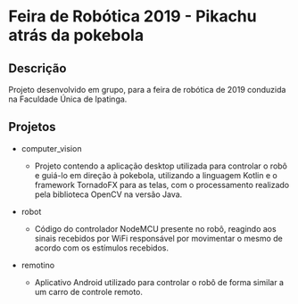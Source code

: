 # Feira de Robótica 2019 - Pikachu atrás da pokebola

## Descrição
Projeto desenvolvido em grupo, para a feira de robótica de 2019 conduzida
na Faculdade Única de Ipatinga.


## Projetos
- computer_vision
  * Projeto contendo a aplicação desktop utilizada para controlar o robô e guiá-lo em direção à pokebola, utilizando a linguagem Kotlin e o framework TornadoFX para as telas, com o processamento realizado pela biblioteca OpenCV na versão Java.
  
- robot
  * Código do controlador NodeMCU presente no robô, reagindo aos sinais recebidos por WiFi responsável por movimentar o mesmo de acordo com os estímulos recebidos.
  
- remotino
  * Aplicativo Android utilizado para controlar o robô de forma similar a um carro de controle remoto.